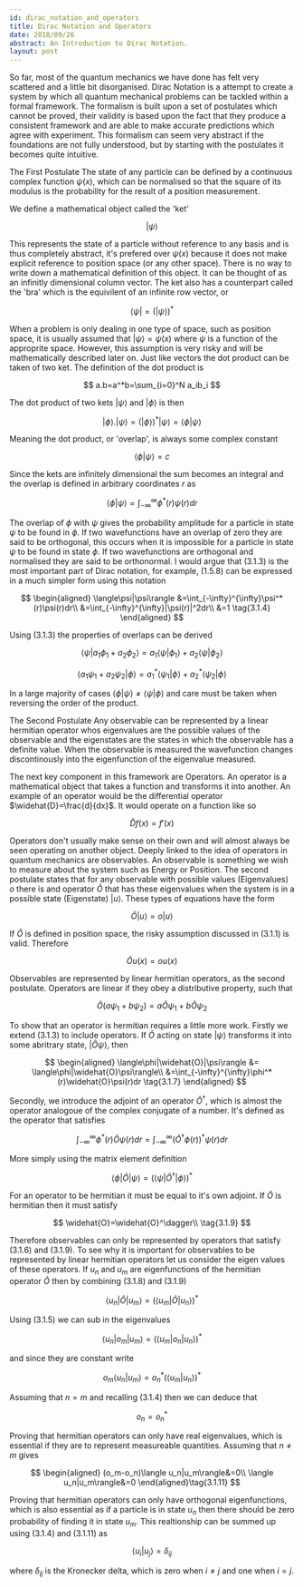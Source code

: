 ```yaml
---
id: dirac_notation_and_operators
title: Dirac Notation and Operators
date: 2018/09/26
abstract: An Introduction to Dirac Notation.
layout: post
---
```


So far, most of the quantum mechanics we have done has felt very scattered and a little bit disorganised. Dirac
Notation is a attempt to create a system by which all quantum mechanical problems can be tackled within a formal
framework. The formalism is built upon a set of postulates which cannot be proved, their validity is based upon the
fact that they produce a consistent framework and are able to make accurate predictions which agree with
experiment. This formalism can seem very abstract if the foundations are not fully understood, but by starting with
the postulates it becomes quite intuitive.

The First Postulate
The state of any particle can be defined by a continuous complex function $\psi(x)$, which can be normalised so that
the square of its modulus is the probability for the result of a position measurement.

We define a mathematical object called the 'ket'

$$
|\psi\rangle
$$

This represents the state of a particle without reference to any basis and is thus completely abstract, it's prefered over $\psi(x)$ because it does not make explicit reference to position space (or any other space). There is no way to write down a mathematical definition of this object. It can be thought of as an infinitly dimensional column vector. The ket also has a counterpart called the 'bra' which is the equivilent of an infinite row vector, or

$$
\langle\psi|=\left(|\psi\rangle\right)^* \tag{3.1.1}
$$

When a problem is only dealing in one type of space, such as position space, it is usually assumed that $|\psi\rangle = \psi(x)$ where $\psi$ is a function of the approprite space. However, this assumption is very risky and will be mathematically described later on.
Just like vectors the dot product can be taken of two ket. The definition of the dot product is

$$
a.b=a^*b=\sum_{i=0}^N a_ib_i
$$

The dot product of two kets $|\psi\rangle$ and $|\phi\rangle$ is then

$$
|\phi\rangle.|\psi\rangle=\left(|\phi\rangle\right)^*|\psi\rangle=\langle\phi|\psi\rangle
$$

Meaning the dot product, or 'overlap', is always some complex constant

$$
\langle\phi|\psi\rangle = c\tag{3.1.2}
$$

Since the kets are infinitely dimensional the sum becomes an integral and the overlap is defined in arbitrary coordinates $r$ as

$$
\langle\phi|\psi\rangle =\int_{-\infty}^{\infty}\phi^*(r)\psi(r)dr \tag{3.1.3}
$$

The overlap of $\phi$ with $\psi$ gives the probability amplitude for a particle in state $\psi$ to be found in
$\phi$. If two wavefunctions have an overlap of zero they are said to be orthogonal, this occurs when it is
impossible for a particle in state $\psi$ to be found in state $\phi$. If two wavefunctions are orthogonal and
normalised they are said to be orthonormal.
I would argue that $(3.1.3)$ is the most important part of Dirac notation, for example, $(1.5.8)$ can be expressed in a much simpler form using this notation

$$
\begin{aligned}
\langle\psi|\psi\rangle &=\int_{-\infty}^{\infty}\psi^*(r)\psi(r)dr\\
&=\int_{-\infty}^{\infty}|\psi(r)|^2dr\\
&=1 \tag{3.1.4}
\end{aligned}
$$

Using $(3.1.3)$ the properties of overlaps can be derived

$$
\langle\psi|a_1\phi_1 + a_2\phi_2\rangle = a_1\langle\psi|\phi_1\rangle + a_2\langle\psi|\phi_2\rangle
$$

$$
\langle a_1\psi_1 + a_2\psi_2|\phi\rangle = a^*_1\langle\psi_1|\phi\rangle + a^*_2\langle\psi_2|\phi\rangle
$$

In a large majority of cases $\langle\phi|\psi\rangle \neq \langle\psi|\phi\rangle$ and care must be taken when
reversing the order of the product.

The Second Postulate
Any observable can be represented by a linear hermitian operator whos eigenvalues are the possible values of the
observable and the eigenstates are the states in which the observable has a definite value. When the observable
is measured the wavefunction changes discontinously into the eigenfunction of the eigenvalue measured.

The next key component in this framework are Operators. An operator is a mathematical object that takes a function
and transforms it into another. An example of an operator would be the differential operator
$\widehat{D}=\frac{d}{dx}$. It would operate on a function like so

$$
\widehat{D}f(x)=f'(x)
$$

Operators don't usually make sense on their own and will almost always be seen operating on another object. Deeply
linked to the idea of operators in quantum mechanics are observables. An observable is something we wish to measure about the system
such as Energy or Position. The second postulate states that for any observable with possible values (Eigenvalues)
$o$ there is and operator $\widehat{O}$ that has these eigenvalues when the system is in a possible state (Eigenstate) $|u\rangle$. These
types of equations have the form

$$
\widehat{O}|u\rangle=o|u\rangle\tag{3.1.5}
$$

If $\widehat{O}$ is defined in position space, the risky assumption discussed in $(3.1.1)$ is valid. Therefore

$$
\widehat{O}u(x)=ou(x)
$$

Observables are represented by linear hermitian operators, as the second postulate. Operators are linear
if they obey a distributive property, such that

$$
\widehat{O}(a\psi_1+b\psi_2)=a\widehat{O}\psi_1+b\widehat{O}\psi_2\tag{3.1.6}
$$

To show that an operator is hermitian requires a little more work. Firstly we extend $(3.1.3)$ to include operators. If $\widehat{O}$ acting on state $|\psi\rangle$ transforms it into some abritrary state, $|\widehat{O}\psi\rangle$, then

$$
\begin{aligned}
\langle\phi|\widehat{O}|\psi\rangle &= \langle\phi|\widehat{O}\psi\rangle\\
&=\int_{-\infty}^{\infty}\phi^*(r)\widehat{O}\psi(r)dr \tag{3.1.7}
\end{aligned}
$$

Secondly, we introduce the adjoint of an operator $\widehat{O}^\dagger$, which is almost the operator analogoue of the complex conjugate of a number. It's defined as the operator that satisfies

$$
\int_{-\infty}^{\infty}\phi^*(r)\widehat{O}\psi(r)dr=\int_{-\infty}^{\infty}(\widehat{O}^\dagger\phi(r))^*\psi(r)dr
$$

More simply using the matrix element definition

$$
\langle\phi|\widehat{O}|\psi\rangle=(\langle\psi|\widehat{O}^\dagger|\phi\rangle)^*\tag{3.1.8}
$$

For an operator to be hermitian it must be equal to it's own adjoint. If $\widehat{O}$ is hermitian then it must
satisfy

$$
\widehat{O}=\widehat{O}^\dagger\\ \tag{3.1.9}
$$

Therefore observables can only be represented by operators that satisfy $(3.1.6)$ and $(3.1.9)$. To see why it is
important for observables to be represented by linear hermitian operators let us consider the eigen values of these
operators. If $u_n$ and $u_m$ are eigenfunctions of the hermitian operator $\widehat{O}$ then by combining $(3.1.8)$ and $(3.1.9)$

$$
\langle u_n|\widehat{O}|u_m\rangle=(\langle u_m|\widehat{O}|u_n\rangle)^*
$$

Using $(3.1.5)$ we can sub in the eigenvalues

$$
\langle u_n|o_m|u_m\rangle=(\langle u_m|o_n|u_n\rangle)^*
$$

and since they are constant write

$$
o_m\langle u_n|u_m\rangle=o_n^*(\langle u_m|u_n\rangle)^*
$$

Assuming that $n=m$ and recalling $(3.1.4)$ then we can deduce that

$$
o_n=o_n^*\tag{3.1.10}
$$

Proving that hermitian operators can only have real eigenvalues, which is essential if they are to represent
measureable quantities. Assuming that $n\neq m$ gives

$$
\begin{aligned}
(o_m-o_n)\langle u_n|u_m\rangle&=0\\
\langle u_n|u_m\rangle&=0
\end{aligned}\tag{3.1.11}
$$

Proving that hermitian operators can only have orthogonal eigenfunctions, which is also essential as if a particle
is in state $u_n$ then there should be zero probability of finding it in state $u_m$. This realtionship can be summed up using $(3.1.4)$ and $(3.1.11)$ as

$$
\langle u_i|u_j\rangle = \delta_{ij}
$$

where $\delta_{ij}$ is the Kronecker delta, which is zero when $i\neq j$ and one when $i=j$.

